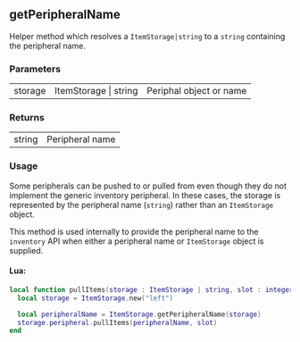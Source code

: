 ## getPeripheralName

Helper method which resolves a `ItemStorage|string` to a `string` containing the peripheral name.

### Parameters

||||
|-|-|-|
|storage|ItemStorage &#124; string|Periphal object or name|

### Returns

|||
|-|-|
| string | Peripheral name |

### Usage

Some peripherals can be pushed to or pulled from even though they do not implement the generic inventory peripheral. In these cases, the storage is represented by the peripheral name (`string`) rather than an `ItemStorage` object. 

This method is used internally to provide the peripheral name to the `inventory` API when either a peripheral name or `ItemStorage` object is supplied.

#### Lua:

```lua
local function pullItems(storage : ItemStorage | string, slot : integer)
  local storage = ItemStorage.new("left")

  local peripheralName = ItemStorage.getPeripheralName(storage)
  storage.peripheral.pullItems(peripheralName, slot)
end
```